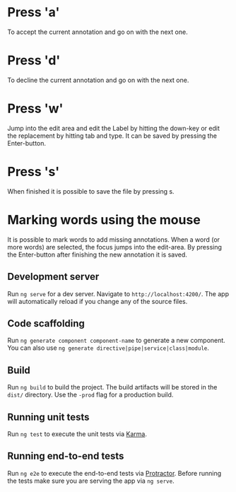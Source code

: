 # Press 'a' 

To accept the current annotation and go on with the next one.

# Press 'd'

To decline the current annotation and go on with the next one.

# Press 'w'

Jump into the edit area and edit the Label by hitting the down-key 
or edit the replacement by hitting tab and type. It can be saved by pressing the Enter-button.

# Press 's' 

When finished it is possible to save the file by pressing s.

# Marking words using the mouse

It is possible to mark words to add missing annotations. When a word (or more words) are selected,
the focus jumps into the edit-area. By pressing the Enter-button after finishing the new annotation it is saved.




## Development server

Run `ng serve` for a dev server. Navigate to `http://localhost:4200/`. The app will automatically reload if you change any of the source files.

## Code scaffolding

Run `ng generate component component-name` to generate a new component. You can also use `ng generate directive|pipe|service|class|module`.

## Build

Run `ng build` to build the project. The build artifacts will be stored in the `dist/` directory. Use the `-prod` flag for a production build.

## Running unit tests

Run `ng test` to execute the unit tests via [Karma](https://karma-runner.github.io).

## Running end-to-end tests

Run `ng e2e` to execute the end-to-end tests via [Protractor](http://www.protractortest.org/).
Before running the tests make sure you are serving the app via `ng serve`.

